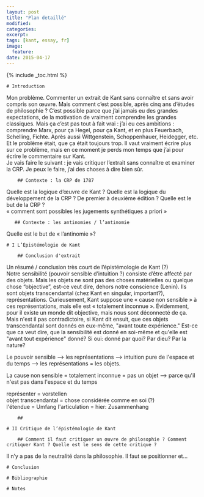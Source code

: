 ```yaml
---
layout: post
title: "Plan detaillé"
modified:
categories: 
excerpt:
tags: [kant, essay, fr]
image:
  feature:
date: 2015-04-17
---
```


{% include _toc.html %}

    # Introduction

Mon problème. Commenter un extrait de Kant sans connaître et sans avoir compris son œuvre. Mais comment c’est possible, après cinq ans d’études de philosophie ? C’est possible parce que j’ai jamais eu des grandes expectations, de la motivation de vraiment comprendre les grandes classiques. Mais ça c’est pas tout à fait vrai : j’ai eu ces ambitions : comprendre Marx, pour ça Hegel, pour ça Kant, et en plus Feuerbach, Schelling, Fichte. Après aussi Wittgenstein, Schoppenhauer, Heidegger, etc. Et le problème était, que ça était toujours trop. Il vaut vraiment écrire plus sur ce problème, mais en ce moment je perds mon temps que j’ai pour écrire le commentaire sur Kant.  
Je vais faire le suivant : je vais critiquer l’extrait sans connaître et examiner la CRP. Je peux le faire, j’ai des choses à dire bien sûr.

        ## Contexte : la CRP de 1787

Quelle est la logique d’œuvre de Kant ?
Quelle est la logique du développement de la CRP ? De premier à deuxième édition ?
Quelle est le but de la CRP ?  
« comment sont possibles les jugements synthétiques a priori »  

       ## Contexte : les antinomies / l’antinomie

Quelle est le but de « l’antinomie »?

    # I L’Épistémologie de Kant

        ## Conclusion d'extrait

Un résumé / conclusion très court de l’épistémologie de Kant (?)  
Notre sensibilité (pouvoir sensible d’intuition ?) consiste d’être affecté par des objets. Mais les objets ne sont pas des choses matérielles ou quelque chose “objective”, est-ce veut dire, dehors notre conscience (Lenin). Ils sont objets transcendantal (chez Kant en singular, important?), représentations. Curieusement, Kant suppose une « cause non sensible » à ces représentations, mais elle est « totalement inconnue ». Évidemment, pour il existe un monde dit objective, mais nous sont déconnecté de ça. Mais n'est il pas contradictoire, si Kant dit ensuit, que ces objets transcendantal sont donnés en eux-même, "avant toute expérience." Est-ce que ca veut dire, que la sensibilité est donné en soi-même et qu'elle est "avant tout expérience" donné? Si oui: donné par quoi? Par dieu? Par la nature?

Le pouvoir sensible --> les représentations --> intuition pure de l'espace et du temps --> les représentations = les objets.

La cause non sensible = totalement inconnue = pas un objet --> parce qu'il n'est pas dans l'espace et du temps 

représenter = vorstellen  
objet transcendantal = chose considérée comme en soi (?)  
l'étendue = Umfang
l'articulation = hier: Zusammenhang

        ## 

    # II Critique de l’épistémologie de Kant

        ## Comment il faut critiquer un œuvre de philosophie ? Comment critiquer Kant ? Quelle est le sens de cette critique ?

Il n’y a pas de la neutralité dans la philosophie. Il faut se positionner et…



    # Conclusion

    # Bibliographie

    # Notes